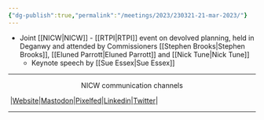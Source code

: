 ```yaml
---
{"dg-publish":true,"permalink":"/meetings/2023/230321-21-mar-2023/"}
---
```



- Joint [[NICW\|NICW]] - [[RTPI\|RTPI]] event on devolved planning, held in Deganwy and attended by Commissioners [[Stephen Brooks\|Stephen Brooks]], [[Eluned Parrott\|Eluned Parrott]] and  [[Nick Tune\|Nick Tune]]
	- Keynote speech by [[Sue Essex\|Sue Essex]]
***
<p style="text-align: center;">NICW communication channels</p>

󠁧 |[Website](https://nationalinfrastructurecommission.wales)|[Mastodon](https://toot.wales/@NICW)|[Pixelfed](https://pix.toot.wales/NICW)|[Linkedin](https://www.linkedin.com/company/26268509/)|[Twitter](https://twitter.com/InfraCommCymru)|
***
